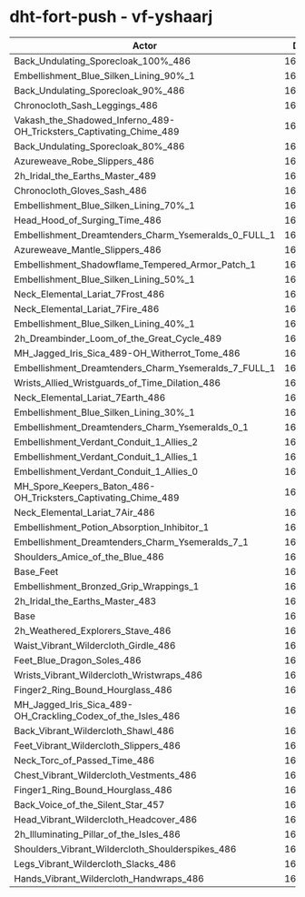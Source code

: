 # dht-fort-push - vf-yshaarj
| Actor | DPS | Increase |
|---|:---:|:---:|
|Back_Undulating_Sporecloak_100%_486|167007|1.93%|
|Embellishment_Blue_Silken_Lining_90%_1|166788|1.79%|
|Back_Undulating_Sporecloak_90%_486|166602|1.68%|
|Chronocloth_Sash_Leggings_486|166413|1.56%|
|Vakash_the_Shadowed_Inferno_489-OH_Tricksters_Captivating_Chime_489|166348|1.52%|
|Back_Undulating_Sporecloak_80%_486|166323|1.51%|
|Azureweave_Robe_Slippers_486|166174|1.42%|
|2h_Iridal_the_Earths_Master_489|166169|1.41%|
|Chronocloth_Gloves_Sash_486|166103|1.37%|
|Embellishment_Blue_Silken_Lining_70%_1|166095|1.37%|
|Head_Hood_of_Surging_Time_486|165872|1.23%|
|Embellishment_Dreamtenders_Charm_Ysemeralds_0_FULL_1|165847|1.22%|
|Azureweave_Mantle_Slippers_486|165785|1.18%|
|Embellishment_Shadowflame_Tempered_Armor_Patch_1|165566|1.05%|
|Embellishment_Blue_Silken_Lining_50%_1|165471|0.99%|
|Neck_Elemental_Lariat_7Frost_486|165457|0.98%|
|Neck_Elemental_Lariat_7Fire_486|165355|0.92%|
|Embellishment_Blue_Silken_Lining_40%_1|165234|0.84%|
|2h_Dreambinder_Loom_of_the_Great_Cycle_489|165218|0.83%|
|MH_Jagged_Iris_Sica_489-OH_Witherrot_Tome_486|165183|0.81%|
|Embellishment_Dreamtenders_Charm_Ysemeralds_7_FULL_1|165055|0.73%|
|Wrists_Allied_Wristguards_of_Time_Dilation_486|165000|0.70%|
|Neck_Elemental_Lariat_7Earth_486|164907|0.64%|
|Embellishment_Blue_Silken_Lining_30%_1|164860|0.62%|
|Embellishment_Dreamtenders_Charm_Ysemeralds_0_1|164853|0.61%|
|Embellishment_Verdant_Conduit_1_Allies_2|164756|0.55%|
|Embellishment_Verdant_Conduit_1_Allies_1|164752|0.55%|
|Embellishment_Verdant_Conduit_1_Allies_0|164705|0.52%|
|MH_Spore_Keepers_Baton_486-OH_Tricksters_Captivating_Chime_489|164702|0.52%|
|Neck_Elemental_Lariat_7Air_486|164672|0.50%|
|Embellishment_Potion_Absorption_Inhibitor_1|164255|0.25%|
|Embellishment_Dreamtenders_Charm_Ysemeralds_7_1|164210|0.22%|
|Shoulders_Amice_of_the_Blue_486|164106|0.16%|
|Base_Feet|164022|0.10%|
|Embellishment_Bronzed_Grip_Wrappings_1|163986|0.08%|
|2h_Iridal_the_Earths_Master_483|163968|0.07%|
|Base|163851|0.00%|
|2h_Weathered_Explorers_Stave_486|163816|-0.02%|
|Waist_Vibrant_Wildercloth_Girdle_486|163802|-0.03%|
|Feet_Blue_Dragon_Soles_486|163783|-0.04%|
|Wrists_Vibrant_Wildercloth_Wristwraps_486|163732|-0.07%|
|Finger2_Ring_Bound_Hourglass_486|163713|-0.08%|
|MH_Jagged_Iris_Sica_489-OH_Crackling_Codex_of_the_Isles_486|163592|-0.16%|
|Back_Vibrant_Wildercloth_Shawl_486|163560|-0.18%|
|Feet_Vibrant_Wildercloth_Slippers_486|163408|-0.27%|
|Neck_Torc_of_Passed_Time_486|163358|-0.30%|
|Chest_Vibrant_Wildercloth_Vestments_486|163315|-0.33%|
|Finger1_Ring_Bound_Hourglass_486|163291|-0.34%|
|Back_Voice_of_the_Silent_Star_457|163243|-0.37%|
|Head_Vibrant_Wildercloth_Headcover_486|163210|-0.39%|
|2h_Illuminating_Pillar_of_the_Isles_486|163006|-0.52%|
|Shoulders_Vibrant_Wildercloth_Shoulderspikes_486|162915|-0.57%|
|Legs_Vibrant_Wildercloth_Slacks_486|162898|-0.58%|
|Hands_Vibrant_Wildercloth_Handwraps_486|162574|-0.78%|
